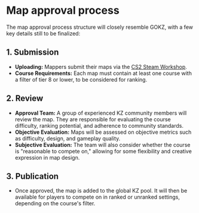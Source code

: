 # Map approval process

The map approval process structure will closely resemble GOKZ, with a few key details still to be finalized:

## 1. Submission

- **Uploading:** Mappers submit their maps via the [CS2 Steam Workshop](https://steamcommunity.com/app/730/workshop).
- **Course Requirements:** Each map must contain at least one course with a filter of tier 8 or lower, to be considered for ranking.

## 2. Review

- **Approval Team:** A group of experienced KZ community members will review the map. They are responsible for evaluating the course 
difficulty, ranking potential, and adherence to community standards.
- **Objective Evaluation:** Maps will be assessed on objective metrics such as difficulty, design, and gameplay quality.
- **Subjective Evaluation:** The team will also consider whether the course is "reasonable to compete on," allowing for some flexibility and creative expression 
in map design.

## 3. Publication

- Once approved, the map is added to the global KZ pool. It will then be available for players to compete on in ranked or unranked settings,
 depending on the course's filter.
